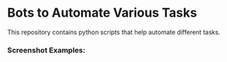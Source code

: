 # Bots to Automate Various Tasks

This repository contains python scripts that help automate different tasks. 

### Screenshot Examples:
